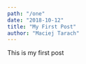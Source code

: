 ```yaml
---
path: "/one"
date: "2018-10-12"
title: "My First Post"
author: "Maciej Tarach"
---
```


This is my first post